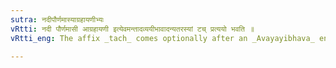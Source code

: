 ```yaml
---
sutra: नदीपौर्णमास्याग्रहायणीभ्यः
vRtti: नदी पौर्णमासी आग्रहायणी इत्येवमन्तादव्ययीभावादन्यतरस्यां टच् प्रत्ययो भवति ॥
vRtti_eng: The affix _tach_ comes optionally after an _Avayayibhava_ ending in _nadi_, _paurnamasi_, and _agrahayani_.

---
```

